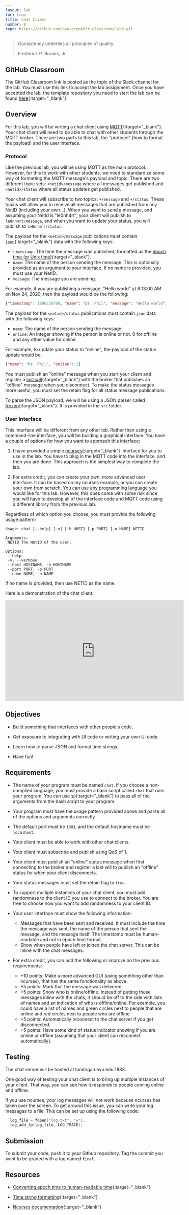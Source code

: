 ```yaml
---
layout: lab
toc: true
title: Chat Client
number: 8
repo: https://github.com/byu-ecen493r-classroom/lab8.git
---
```


> Consistency underlies all principles of quality.
> 
> Frederick P. Brooks, Jr.

## GitHub Classroom

The GitHub Classroom link is posted as the topic of the Slack channel for the lab. You must use this link to accept the lab assignment. Once you have accepted the lab, the template repository you need to start the lab can be found [here](https://github.com/byu-ecen493r-classroom/lab8.git){:target="_blank"}.

## Overview

For this lab, you will be writing a chat client using [MQTT](https://mqtt.org){:target="_blank"}. Your chat client will need to be able to chat with other students through the MQTT broker. There are two parts to this lab, the "protocol" (how to format the payload) and the user interface.


### Protocol

Like the previous lab, you will be using MQTT as the main protocol. However, for this to work with other students, we need to standardize some way of formatting the MQTT message's payload and topic. There are two different topic sets: `<netid>/message` where all messages get published and `<netid>/status` where all status updates get published.

Your chat client will subscribe to two topics: `+/message` and `+/status`. These topics will allow you to receive all messages that are published from any NetID (including your own...). When you want to send a message, and assuming your NetId is "le0nh4rt", your client will publish to `le0nh4rt/message`, and when you want to update your status, you will publish to `le0nh4rt/status`.

The payload for the `<netid>/message` publications must contain [`json`](https://www.json.org/json-en.html){:target="_blank"} data with the following keys:

- `timestamp`: The time the message was published, formatted as the [epoch time (or Unix time)](https://en.wikipedia.org/wiki/Unix_time){:target="_blank"}.
- `name`: The name of the person sending the message. This is optionally provided as an argument to your interface. If no name is provided, you must use your NetID.
- `message`: The message you are sending.

For example, if you are publishing a message, "Hello world" at 8:13:00 AM on Nov 24, 2020, then the payload would be the following:

```json
{"timestamp": 1606230780, "name": "Dr. Phil", "message": "Hello world"}
```

The payload for the `<netid>/status` publications must contain `json` data with the following keys:

- `name`: The name of the person sending the message.
- `online`: An integer showing if the person is online or not. 0 for offline and any other value for online.

For example, to update your status to "online", the payload of the status update would be:

```json
{"name": "Dr. Phil", "online": 1}
```

You must publish an "online" message when you start your client and register a [last will](https://mntolia.com/mqtt-last-will-testament-explained-with-examples/){:target="_blank"} with the broker that publishes an "offline" message when you disconnect. To make the status messages more useful, you must set the retain flag for all status message publications.

To parse the JSON payload, we will be using a JSON parser called [frozen](https://github.com/cesanta/frozen){:target="_blank"}. It is provided in the `src` folder.

### User Interface

This interface will be different from any other lab. Rather than using a command-line interface, you will be building a graphical interface. You have a couple of options for how you want to approach this interface:

1. I have provided a simple [ncurses](https://en.wikipedia.org/wiki/Ncurses){:target="_blank"} interface for you to use in the lab. You have to plug in the MQTT code into the interface, and then you are done. This approach is the simplest way to complete the lab.

2. For extra credit, you can create your own, more advanced user interface. It can be based on my ncurses example, or you can create your own from scratch. You can use any programming language you would like for this lab. However, this does come with some risk since you will have to develop all of the interface code and MQTT code using a different library from the previous lab.

Regardless of which option you choose, you must provide the following usage pattern:

```
Usage: chat [--help] [-v] [-h HOST] [-p PORT] [-n NAME] NETID

Arguments:
 NETID The NetID of the user.

Options:
 --help
 -v, --verbose
 --host HOSTNAME, -h HOSTNAME
 --port PORT, -p PORT
 --name NAME, -n NAME
```

If no name is provided, then use NETID as the name.

Here is a demonstration of the chat client:

<iframe width="560" height="315" src="https://www.youtube-nocookie.com/embed/-3XYROryln8" frameborder="0" allow="accelerometer; autoplay; encrypted-media; gyroscope; picture-in-picture" allowfullscreen></iframe>

## Objectives

- Build something that interfaces with other people's code.

- Get exposure to integrating with UI code or writing your own UI code.

- Learn how to parse JSON and format time strings.

- Have fun!


## Requirements

- The name of your program must be named `chat`. If you choose a non-complied language, you must provide a bash script called `chat` that runs your program. You can use [`$@`](https://stackoverflow.com/a/3816747){:target="_blank"} to pass all of the arguments from the bash script to your program.

- Your program must have the usage pattern provided above and parse all of the options and arguments correctly.

- The default port must be `1883`, and the default hostname must be `localhost`.

- Your client must be able to work with other chat clients.

- Your client must subscribe and publish using QoS of 1.

- Your client must publish an "online" status message when first connecting to the broker and register a last will to publish an "offline" status for when your client disconnects.

- Your status messages must set the retain flag to `true`.

- To support multiple instances of your chat client, you must add randomness to the client ID you use to connect to the broker. You are free to choose how you want to add randomness to your client ID. 

- Your user interface must show the following information:
  - Messages that have been sent and received. It must include the time the message was sent, the name of the person that sent the message, and the message itself. The timestamp must be human-readable and not in epoch time format.
  - Show when people have left or joined the chat server. This can be inline with the chat messages.

- For extra credit, you can add the following or improve on the previous requirements:
  - +10 points: Make a more advanced GUI (using something other than ncurses), that has the same functionality as above.
  - +5 points: Mark that the message was delivered.
  - +5 points: Show who is online/offline. Instead of putting these messages inline with the chats, it should be off to the side with lists of names and an indication of who is offline/online. For example, you could have a list of names and green circles next to people that are online and red circles next to people who are offline.
  - +5 points: Automatically reconnect to the chat server if you get disconnected.
  - +5 points: Have some kind of status indicator showing if you are online or offline (assuming that your client can reconnect automatically).

## Testing

The chat server will be hosted at lundrigan.byu.edu:1883.

One good way of testing your chat client is to bring up multiple instances of your client. That way, you can see how it responds to people coming online and offline.

If you use ncurses, your log messages will not work because ncurses has taken over the screen. To get around this issue, you can write your log messages to a file. This can be set up using the following code:

```c
  log_file = fopen("log.txt", "w");
  log_add_fp(log_file, LOG_TRACE);
```


## Submission

To submit your code, push it to your Github repository. Tag the commit you want to be graded with a tag named `final`.


## Resources

- [Converting epoch time to human-readable time](https://www.epochconverter.com/programming/c){:target="_blank"}

- [Time string formatting](http://www.cplusplus.com/reference/ctime/strftime/){:target="_blank"}

- [Ncurses documentation](https://tldp.org/HOWTO/NCURSES-Programming-HOWTO/index.html){:target="_blank"}